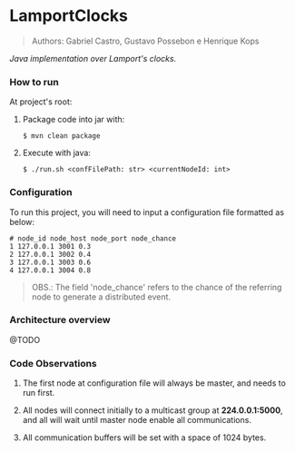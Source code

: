 # LamportClocks

> Authors: Gabriel Castro, Gustavo Possebon e Henrique Kops

_Java implementation over Lamport's clocks._

### How to run

At project's root:

1. Package code into jar with:

    ```
    $ mvn clean package
    ```
1. Execute with java:

    ```
    $ ./run.sh <confFilePath: str> <currentNodeId: int>
    ```

### Configuration

To run this project, you will need to input a configuration file formatted as
below:

```
# node_id node_host node_port node_chance
1 127.0.0.1 3001 0.3
2 127.0.0.1 3002 0.4
3 127.0.0.1 3003 0.6
4 127.0.0.1 3004 0.8
```
> OBS.: The field 'node_chance' refers to the chance of the referring node to
>generate a distributed event.

### Architecture overview

@TODO

### Code Observations

1. The first node at configuration file will always be master, and needs to run 
first.

1. All nodes will connect initially to a multicast group at **224.0.0.1:5000**,
and all will wait until master node enable all communications.

1. All communication buffers will be set with a space of 1024 bytes.